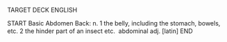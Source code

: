 TARGET DECK
ENGLISH

START
Basic
Abdomen
Back: n. 1 the belly, including the stomach, bowels, etc. 2 the hinder part of an insect etc.  abdominal adj. [latin]
END
